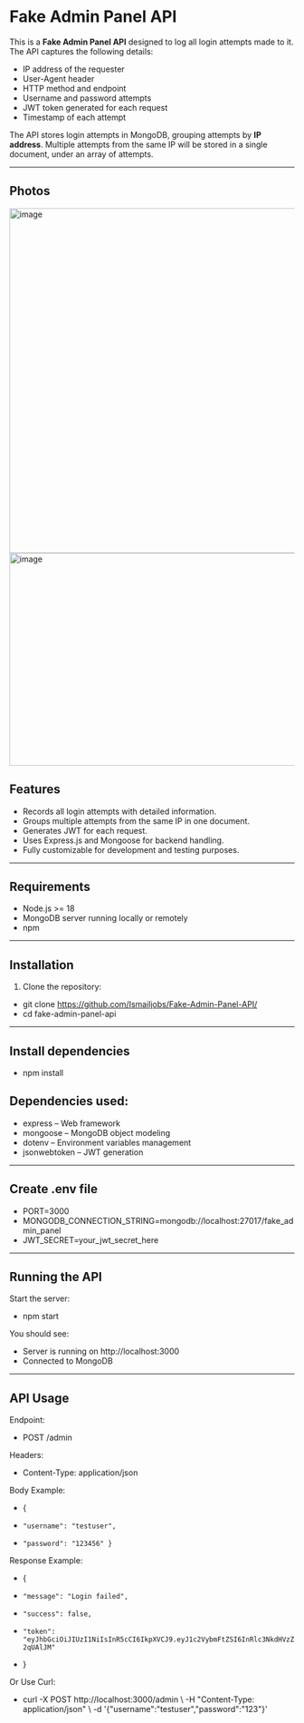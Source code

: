 # Fake Admin Panel API

This is a **Fake Admin Panel API** designed to log all login attempts made to it. The API captures the following details:

- IP address of the requester
- User-Agent header
- HTTP method and endpoint
- Username and password attempts
- JWT token generated for each request
- Timestamp of each attempt

The API stores login attempts in MongoDB, grouping attempts by **IP address**. Multiple attempts from the same IP will be stored in a single document, under an array of attempts.

---
## Photos
<img width="640" height="608" alt="image" src="https://github.com/user-attachments/assets/1c1f4771-d76c-48da-9ce0-f14da94c9e93" />


<img width="750" margin-top= "10px" height="375" alt="image" src="https://github.com/user-attachments/assets/f301faf9-9d3d-451d-82e4-24411a003720" />


## Features

- Records all login attempts with detailed information.
- Groups multiple attempts from the same IP in one document.
- Generates JWT for each request.
- Uses Express.js and Mongoose for backend handling.
- Fully customizable for development and testing purposes.

---

## Requirements

- Node.js >= 18
- MongoDB server running locally or remotely
- npm

---

## Installation

1. Clone the repository:

- git clone https://github.com/Ismailjobs/Fake-Admin-Panel-API/
- cd fake-admin-panel-api

---

## Install dependencies

- npm install

## Dependencies used:

- express – Web framework
- mongoose – MongoDB object modeling
- dotenv – Environment variables management
- jsonwebtoken – JWT generation

---

## Create .env file

- PORT=3000
- MONGODB_CONNECTION_STRING=mongodb://localhost:27017/fake_admin_panel
- JWT_SECRET=your_jwt_secret_here

---

## Running the API

Start the server:

- npm start


You should see:

- Server is running on http://localhost:3000
- Connected to MongoDB

---

## API Usage

Endpoint: 
- POST /admin

Headers:
- Content-Type: application/json


Body Example:
- {
-     "username": "testuser",
-     "password": "123456" }


Response Example:

- {
-     "message": "Login failed",
-     "success": false,
-     "token": "eyJhbGciOiJIUzI1NiIsInR5cCI6IkpXVCJ9.eyJ1c2VybmFtZSI6InRlc3NkdHVzZXIiLCJpcCI6Ijo6MSIsInRpbWVzdGFtcCI6MTc1ODUzODI1MDc4MywiaWF0IjoxNzU4NTM4MjUwLCJleHAiOjE3NTg1NDE4NTB9.VomS8VUKBl3EIlLCGWst1XrIIXMoQILR18U-2qUAlJM"
- }

Or Use Curl: 

- curl -X POST http://localhost:3000/admin \ -H "Content-Type: application/json" \ -d '{"username":"testuser","password":"123"}'

